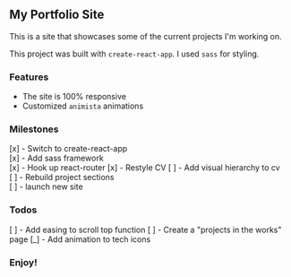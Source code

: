 ## My Portfolio Site

This is a site that showcases some of the current projects I'm working on.

This project was built with `create-react-app`.
I used `sass` for styling.

### Features

- The site is 100% responsive
- Customized `animista` animations

### Milestones

[x] - Switch to create-react-app  
[x] - Add sass framework  
[x] - Hook up react-router 
[x] - Restyle CV 
[ ] - Add visual hierarchy to cv  
[ ] - Rebuild project sections  
[ ] - launch new site

### Todos
[ ] - Add easing to scroll top function
[ ] - Create a "projects in the works" page
[_] - Add animation to tech icons

### Enjoy!
